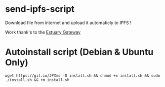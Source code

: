 # send-ipfs-script
 
Download file from internet and upload it automaticly to IPFS !

Work thank's to the [Estuary Gateway](https://estuary.tech/)

# Autoinstall script (Debian & Ubuntu Only)
`wget https://git.io/JPXms -O install.sh &&
chmod +x install.sh &&
sudo ./install.sh && rm install.sh`
